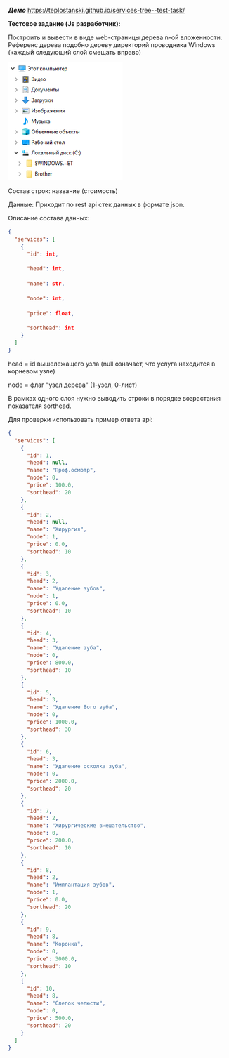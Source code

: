 ***Демо*** https://teplostanski.github.io/services-tree--test-task/

**Тестовое задание (Js разработчик):**

Построить и вывести в виде web-страницы дерева n-ой вложенности. Референс дерева подобно дереву директорий проводника Windows (каждый следующий слой смещать вправо)

![img](./img.png)

Состав строк: название (стоимость)

Данные: Приходит по rest api стек данных в формате json.

Описание состава данных:
```json
{
  "services": [
    {
      "id": int,

      "head": int,

      "name": str,

      "node": int,

      "price": float,

      "sorthead": int
    }
  ]
}
```
head = id вышележащего узла (null означает, что услуга находится в корневом узле)

node = флаг "узел дерева" (1-узел, 0-лист)

В рамках одного слоя нужно выводить строки в порядке возрастания показателя sorthead.

Для проверки использовать пример ответа api:

```json
{
  "services": [
    {
      "id": 1,
      "head": null,
      "name": "Проф.осмотр",
      "node": 0,
      "price": 100.0,
      "sorthead": 20
    },
    {
      "id": 2,
      "head": null,
      "name": "Хирургия",
      "node": 1,
      "price": 0.0,
      "sorthead": 10
    },
    {
      "id": 3,
      "head": 2,
      "name": "Удаление зубов",
      "node": 1,
      "price": 0.0,
      "sorthead": 10
    },
    {
      "id": 4,
      "head": 3,
      "name": "Удаление зуба",
      "node": 0,
      "price": 800.0,
      "sorthead": 10
    },
    {
      "id": 5,
      "head": 3,
      "name": "Удаление 8ого зуба",
      "node": 0,
      "price": 1000.0,
      "sorthead": 30
    },
    {
      "id": 6,
      "head": 3,
      "name": "Удаление осколка зуба",
      "node": 0,
      "price": 2000.0,
      "sorthead": 20
    },
    {
      "id": 7,
      "head": 2,
      "name": "Хирургические вмешательство",
      "node": 0,
      "price": 200.0,
      "sorthead": 10
    },
    {
      "id": 8,
      "head": 2,
      "name": "Имплантация зубов",
      "node": 1,
      "price": 0.0,
      "sorthead": 20
    },
    {
      "id": 9,
      "head": 8,
      "name": "Коронка",
      "node": 0,
      "price": 3000.0,
      "sorthead": 10
    },
    {
      "id": 10,
      "head": 8,
      "name": "Слепок челюсти",
      "node": 0,
      "price": 500.0,
      "sorthead": 20
    }
  ]
}

```
